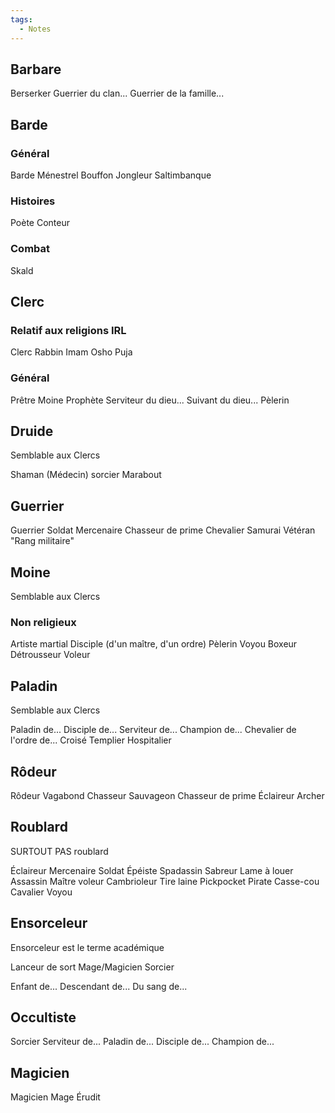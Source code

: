 ```yaml
---
tags:
  - Notes
---
```

## Barbare
Berserker
Guerrier du clan...
Guerrier de la famille...

## Barde
### Général
Barde
Ménestrel
Bouffon
Jongleur
Saltimbanque

### Histoires
Poète
Conteur

### Combat
Skald

## Clerc
### Relatif aux religions IRL
Clerc
Rabbin
Imam
Osho
Puja

### Général
Prêtre
Moine
Prophète
Serviteur du dieu...
Suivant du dieu...
Pèlerin

## Druide
Semblable aux Clercs

Shaman
(Médecin) sorcier
Marabout

## Guerrier
Guerrier
Soldat
Mercenaire
Chasseur de prime
Chevalier
Samurai
Vétéran
"Rang militaire"

## Moine
Semblable aux Clercs

### Non religieux
Artiste martial
Disciple (d'un maître, d'un ordre)
Pèlerin
Voyou
Boxeur
Détrousseur
Voleur

## Paladin
Semblable aux Clercs

Paladin de...
Disciple de...
Serviteur de...
Champion de...
Chevalier de l'ordre de...
Croisé
Templier
Hospitalier

## Rôdeur
Rôdeur
Vagabond
Chasseur
Sauvageon
Chasseur de prime
Éclaireur
Archer

## Roublard
SURTOUT PAS roublard

Éclaireur
Mercenaire
Soldat
Épéiste
Spadassin
Sabreur
Lame à louer
Assassin
Maître voleur
Cambrioleur
Tire laine
Pickpocket
Pirate
Casse-cou
Cavalier
Voyou

## Ensorceleur
Ensorceleur est le terme académique

Lanceur de sort
Mage/Magicien
Sorcier

Enfant de...
Descendant de...
Du sang de...

## Occultiste
Sorcier
Serviteur de...
Paladin de...
Disciple de...
Champion de...

## Magicien
Magicien
Mage
Érudit